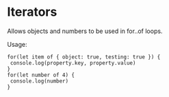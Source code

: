 # Iterators
Allows objects and numbers to be used in for..of loops.

Usage:
```
for(let item of { object: true, testing: true }) {
 console.log(property.key, property.value)
}
for(let number of 4) {
 console.log(number)
}
```
